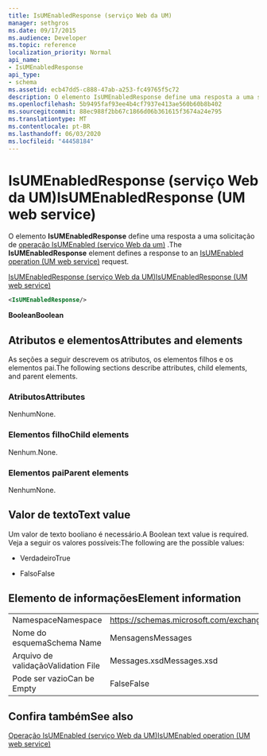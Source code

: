 ```yaml
---
title: IsUMEnabledResponse (serviço Web da UM)
manager: sethgros
ms.date: 09/17/2015
ms.audience: Developer
ms.topic: reference
localization_priority: Normal
api_name:
- IsUMEnabledResponse
api_type:
- schema
ms.assetid: ecb47dd5-c888-47ab-a253-fc49765f5c72
description: O elemento IsUMEnabledResponse define uma resposta a uma solicitação de operação IsUMEnabled (serviço Web da UM).
ms.openlocfilehash: 5b9495faf93ee4b4cf7937e413ae560b60b8b402
ms.sourcegitcommit: 88ec988f2bb67c1866d06b361615f3674a24e795
ms.translationtype: MT
ms.contentlocale: pt-BR
ms.lasthandoff: 06/03/2020
ms.locfileid: "44458184"
---
```

# <a name="isumenabledresponse-um-web-service"></a><span data-ttu-id="15799-103">IsUMEnabledResponse (serviço Web da UM)</span><span class="sxs-lookup"><span data-stu-id="15799-103">IsUMEnabledResponse (UM web service)</span></span>

<span data-ttu-id="15799-104">O elemento **IsUMEnabledResponse** define uma resposta a uma solicitação de [operação IsUMEnabled (serviço Web da um)](isumenabled-operation-um-web-service.md) .</span><span class="sxs-lookup"><span data-stu-id="15799-104">The **IsUMEnabledResponse** element defines a response to an [IsUMEnabled operation (UM web service)](isumenabled-operation-um-web-service.md) request.</span></span> 
  
[<span data-ttu-id="15799-105">IsUMEnabledResponse (serviço Web da UM)</span><span class="sxs-lookup"><span data-stu-id="15799-105">IsUMEnabledResponse (UM web service)</span></span>](isumenabledresponse-um-web-service.md)
  
```xml
<IsUMEnabledResponse/>
```

 <span data-ttu-id="15799-106">**Boolean**</span><span class="sxs-lookup"><span data-stu-id="15799-106">**Boolean**</span></span>
## <a name="attributes-and-elements"></a><span data-ttu-id="15799-107">Atributos e elementos</span><span class="sxs-lookup"><span data-stu-id="15799-107">Attributes and elements</span></span>

<span data-ttu-id="15799-108">As seções a seguir descrevem os atributos, os elementos filhos e os elementos pai.</span><span class="sxs-lookup"><span data-stu-id="15799-108">The following sections describe attributes, child elements, and parent elements.</span></span>
  
### <a name="attributes"></a><span data-ttu-id="15799-109">Atributos</span><span class="sxs-lookup"><span data-stu-id="15799-109">Attributes</span></span>

<span data-ttu-id="15799-110">Nenhum</span><span class="sxs-lookup"><span data-stu-id="15799-110">None.</span></span>
  
### <a name="child-elements"></a><span data-ttu-id="15799-111">Elementos filho</span><span class="sxs-lookup"><span data-stu-id="15799-111">Child elements</span></span>

<span data-ttu-id="15799-112">Nenhum.</span><span class="sxs-lookup"><span data-stu-id="15799-112">None.</span></span>
  
### <a name="parent-elements"></a><span data-ttu-id="15799-113">Elementos pai</span><span class="sxs-lookup"><span data-stu-id="15799-113">Parent elements</span></span>

<span data-ttu-id="15799-114">Nenhum</span><span class="sxs-lookup"><span data-stu-id="15799-114">None.</span></span>
  
## <a name="text-value"></a><span data-ttu-id="15799-115">Valor de texto</span><span class="sxs-lookup"><span data-stu-id="15799-115">Text value</span></span>

<span data-ttu-id="15799-116">Um valor de texto booliano é necessário.</span><span class="sxs-lookup"><span data-stu-id="15799-116">A Boolean text value is required.</span></span> <span data-ttu-id="15799-117">Veja a seguir os valores possíveis:</span><span class="sxs-lookup"><span data-stu-id="15799-117">The following are the possible values:</span></span>
  
- <span data-ttu-id="15799-118">Verdadeiro</span><span class="sxs-lookup"><span data-stu-id="15799-118">True</span></span>
    
- <span data-ttu-id="15799-119">Falso</span><span class="sxs-lookup"><span data-stu-id="15799-119">False</span></span>
    
## <a name="element-information"></a><span data-ttu-id="15799-120">Elemento de informações</span><span class="sxs-lookup"><span data-stu-id="15799-120">Element information</span></span>

|||
|:-----|:-----|
|<span data-ttu-id="15799-121">Namespace</span><span class="sxs-lookup"><span data-stu-id="15799-121">Namespace</span></span>  <br/> |https://schemas.microsoft.com/exchange/services/2006/messages  <br/> |
|<span data-ttu-id="15799-122">Nome do esquema</span><span class="sxs-lookup"><span data-stu-id="15799-122">Schema Name</span></span>  <br/> |<span data-ttu-id="15799-123">Mensagens</span><span class="sxs-lookup"><span data-stu-id="15799-123">Messages</span></span>  <br/> |
|<span data-ttu-id="15799-124">Arquivo de validação</span><span class="sxs-lookup"><span data-stu-id="15799-124">Validation File</span></span>  <br/> |<span data-ttu-id="15799-125">Messages.xsd</span><span class="sxs-lookup"><span data-stu-id="15799-125">Messages.xsd</span></span>  <br/> |
|<span data-ttu-id="15799-126">Pode ser vazio</span><span class="sxs-lookup"><span data-stu-id="15799-126">Can be Empty</span></span>  <br/> |<span data-ttu-id="15799-127">False</span><span class="sxs-lookup"><span data-stu-id="15799-127">False</span></span>  <br/> |
   
## <a name="see-also"></a><span data-ttu-id="15799-128">Confira também</span><span class="sxs-lookup"><span data-stu-id="15799-128">See also</span></span>



[<span data-ttu-id="15799-129">Operação IsUMEnabled (serviço Web da UM)</span><span class="sxs-lookup"><span data-stu-id="15799-129">IsUMEnabled operation (UM web service)</span></span>](isumenabled-operation-um-web-service.md)

